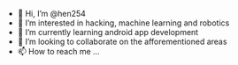 - 👋 Hi, I’m @hen254
- 👀 I’m interested in hacking, machine learning and robotics
- 🌱 I’m currently learning android app development
- 💞️ I’m looking to collaborate on the afforementioned areas
- 📫 How to reach me ...

<!---
Hppy to join this community for skill improvement, continous learning and collaboration
--->
